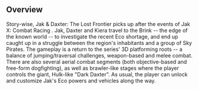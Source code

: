 ## Overview

Story-wise, Jak & Daxter: The Lost Frontier picks up after the events of Jak X: Combat Racing . Jak, Daxter and Kiera travel to the Brink -- the edge of the known world -- to investigate the recent Eco shortage, and end up caught up in a struggle between the region's inhabitants and a group of Sky Pirates. The gameplay is a return to the series' 3D platforming roots -- a balance of jumping/traversal challenges, weapon-based and melee combat. There are also several aerial combat segments (both objective-based and free-form dogfighting), as well as brawler-like stages where the player controls the giant, Hulk-like "Dark Daxter". As usual, the player can unlock and customize Jak's Eco powers and vehicles along the way.